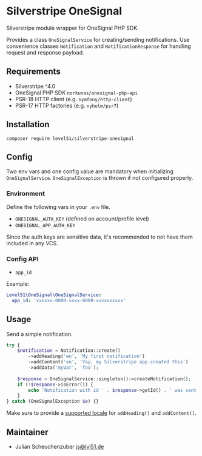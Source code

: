 # Silverstripe OneSignal

Silverstripe module wrapper for OneSignal PHP SDK.

Provides a class `OneSignalService` for creating/sending notifications.
Use convenience classes `Notification` and `NotificationResponse` for handling request and response payload.

## Requirements

- Silverstripe ^4.0
- OneSignal PHP SDK `norkunas/onesignal-php-api`
- PSR-18 HTTP client (e.g. `symfony/http-client`)
- PSR-17 HTTP factories (e.g. `nyholm/psr7`) 

## Installation

```
composer require level51/silverstripe-onesignal
```

## Config

Two env vars and one config value are mandatory when initializing `OneSignalService`.
`OneSignalException` is thrown if not configured properly.

### Environment

Define the following vars in your `.env` file.

- `ONESIGNAL_AUTH_KEY` (defined on account/profile level)
- `ONESIGNAL_APP_AUTH_KEY`

Since the auth keys are sensitive data, it's recommended to not have them included in any VCS.

### Config API

- `app_id`

Example:

```yml
Level51\OneSignal\OneSignalService:
  app_id: 'xxxxxx-0000-xxxx-0000-xxxxxxxxxx'
```

## Usage

Send a simple notification.

```php
try {
    $notification = Notification::create()
        ->addHeading('en', 'My first notification')
        ->addContent('en', 'Yay, my Silverstripe app created this')
        ->addData('myVar', 'foo');
    
    $response = OneSignalService::singleton()->createNotification();
    if (!$response->isError()) {
        echo 'Notification with id ' . $response->getId() . ' was sent to ' . $response->getRecipientsCount() . ' recipients';
    }
} catch (OneSignalException $e) {}
```

Make sure to provide a [supported locale](https://documentation.onesignal.com/docs/language-localization#what-languages-are-supported) for `addHeading()` and `addContent()`.

## Maintainer

- Julian Scheuchenzuber <js@lvl51.de>
